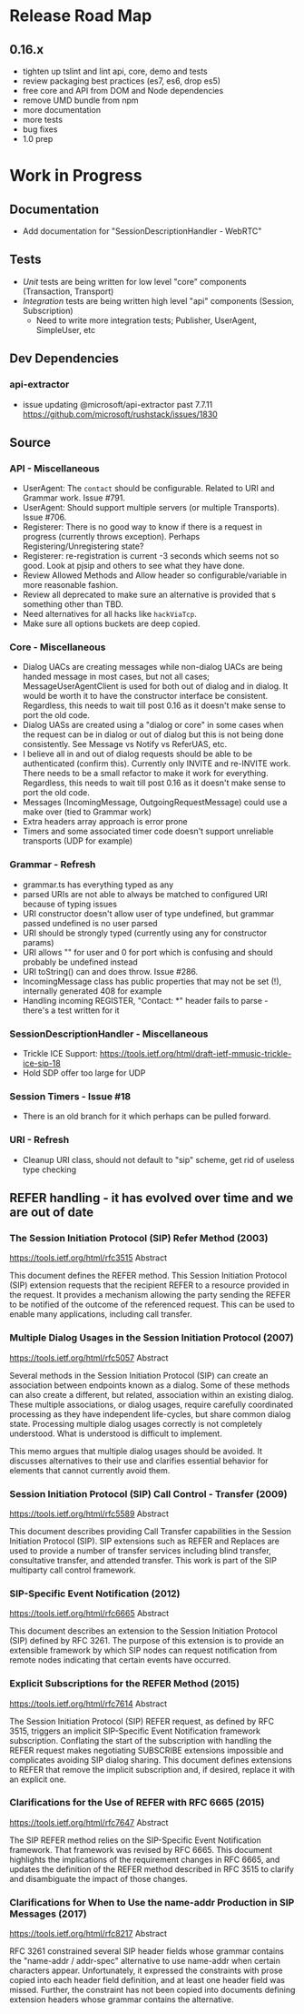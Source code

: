 # Release Road Map

## 0.16.x

- tighten up tslint and lint api, core, demo and tests
- review packaging best practices (es7, es6, drop es5)
- free core and API from DOM and Node dependencies
- remove UMD bundle from npm
- more documentation
- more tests
- bug fixes
- 1.0 prep

# Work in Progress

## Documentation

- Add documentation for "SessionDescriptionHandler - WebRTC"

## Tests

- _Unit_ tests are being written for low level "core" components (Transaction, Transport)
- _Integration_ tests are being written high level "api" components (Session, Subscription)
  - Need to write more integration tests; Publisher, UserAgent, SimpleUser, etc

## Dev Dependencies

### api-extractor

- issue updating @microsoft/api-extractor past 7.7.11 https://github.com/microsoft/rushstack/issues/1830

## Source

### API - Miscellaneous

- UserAgent: The `contact` should be configurable. Related to URI and Grammar work. Issue #791.
- UserAgent: Should support multiple servers (or multiple Transports). Issue #706.
- Registerer: There is no good way to know if there is a request in progress (currently throws exception). Perhaps Registering/Unregistering state?
- Registerer: re-registration is current -3 seconds which seems not so good. Look at pjsip and others to see what they have done.
- Review Allowed Methods and Allow header so configurable/variable in more reasonable fashion.
- Review all deprecated to make sure an alternative is provided that s something other than TBD.
- Need alternatives for all hacks like `hackViaTcp`.
- Make sure all options buckets are deep copied.

### Core - Miscellaneous

- Dialog UACs are creating messages while non-dialog UACs are being handed message in most cases,
  but not all cases; MessageUserAgentClient is used for both out of dialog and in dialog.
  It would be worth it to have the constructor interface be consistent.
  Regardless, this needs to wait till post 0.16 as it doesn't make sense to port the old code.
- Dialog UASs are created using a "dialog or core" in some cases when the request can be in dialog
  or out of dialog but this is not being done consistently. See Message vs Notify vs ReferUAS, etc.
- I believe all in and out of dialog requests should be able to be authenticated (confirm this).
  Currently only INVITE and re-INVITE work. There needs to be a small refactor to make it work for everything.
  Regardless, this needs to wait till post 0.16 as it doesn't make sense to port the old code.
- Messages (IncomingMessage, OutgoingRequestMessage) could use a make over (tied to Grammar work)
- Extra headers array approach is error prone
- Timers and some associated timer code doesn't support unreliable transports (UDP for example)

### Grammar - Refresh

- grammar.ts has everything typed as any
- parsed URIs are not able to always be matched to configured URI because of typing issues
- URI constructor doesn't allow user of type undefined, but grammar passed undefined is no user parsed
- URI should be strongly typed (currently using any for constructor params)
- URI allows "" for user and 0 for port which is confusing and should probably be undefined instead
- URI toString() can and does throw. Issue #286.
- IncomingMessage class has public properties that may not be set (!), internally generated 408 for example
- Handling incoming REGISTER, "Contact: \*" header fails to parse - there's a test written for it

### SessionDescriptionHandler - Miscellaneous

- Trickle ICE Support: https://tools.ietf.org/html/draft-ietf-mmusic-trickle-ice-sip-18
- Hold SDP offer too large for UDP

### Session Timers - Issue #18 

- There is an old branch for it which perhaps can be pulled forward.

### URI - Refresh

- Cleanup URI class, should not default to "sip" scheme, get rid of useless type checking

## REFER handling - it has evolved over time and we are out of date

### The Session Initiation Protocol (SIP) Refer Method (2003)

https://tools.ietf.org/html/rfc3515
Abstract

This document defines the REFER method. This Session Initiation
Protocol (SIP) extension requests that the recipient REFER to a
resource provided in the request. It provides a mechanism allowing
the party sending the REFER to be notified of the outcome of the
referenced request. This can be used to enable many applications,
including call transfer.

### Multiple Dialog Usages in the Session Initiation Protocol (2007)

https://tools.ietf.org/html/rfc5057
Abstract

Several methods in the Session Initiation Protocol (SIP) can create
an association between endpoints known as a dialog. Some of these
methods can also create a different, but related, association within
an existing dialog. These multiple associations, or dialog usages,
require carefully coordinated processing as they have independent
life-cycles, but share common dialog state. Processing multiple
dialog usages correctly is not completely understood. What is
understood is difficult to implement.

This memo argues that multiple dialog usages should be avoided. It
discusses alternatives to their use and clarifies essential behavior
for elements that cannot currently avoid them.

### Session Initiation Protocol (SIP) Call Control - Transfer (2009)

https://tools.ietf.org/html/rfc5589
Abstract

This document describes providing Call Transfer capabilities in the
Session Initiation Protocol (SIP). SIP extensions such as REFER and
Replaces are used to provide a number of transfer services including
blind transfer, consultative transfer, and attended transfer. This
work is part of the SIP multiparty call control framework.

### SIP-Specific Event Notification (2012)

https://tools.ietf.org/html/rfc6665
Abstract

This document describes an extension to the Session Initiation
Protocol (SIP) defined by RFC 3261. The purpose of this extension is
to provide an extensible framework by which SIP nodes can request
notification from remote nodes indicating that certain events have
occurred.

### Explicit Subscriptions for the REFER Method (2015)

https://tools.ietf.org/html/rfc7614
Abstract

The Session Initiation Protocol (SIP) REFER request, as defined by
RFC 3515, triggers an implicit SIP-Specific Event Notification
framework subscription. Conflating the start of the subscription
with handling the REFER request makes negotiating SUBSCRIBE
extensions impossible and complicates avoiding SIP dialog sharing.
This document defines extensions to REFER that remove the implicit
subscription and, if desired, replace it with an explicit one.

### Clarifications for the Use of REFER with RFC 6665 (2015)

https://tools.ietf.org/html/rfc7647
Abstract

The SIP REFER method relies on the SIP-Specific Event Notification
framework. That framework was revised by RFC 6665. This document
highlights the implications of the requirement changes in RFC 6665,
and updates the definition of the REFER method described in RFC 3515
to clarify and disambiguate the impact of those changes.

### Clarifications for When to Use the name-addr Production in SIP Messages (2017)

https://tools.ietf.org/html/rfc8217
Abstract

RFC 3261 constrained several SIP header fields whose grammar contains
the "name-addr / addr-spec" alternative to use name-addr when certain
characters appear. Unfortunately, it expressed the constraints with
prose copied into each header field definition, and at least one
header field was missed. Further, the constraint has not been copied
into documents defining extension headers whose grammar contains the
alternative.
